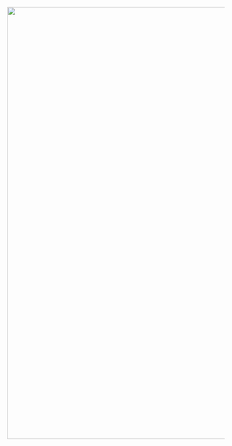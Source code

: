 <p align="center">
  <image width="1000" src="https://github.com/muvich3n/muvich3n/assets/75461217/06559c08-1fd2-41e4-a333-c17fb495d054"/>
</p>

<!-- inspired by @yetone -->
